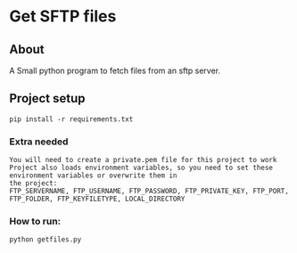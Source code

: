 # Get SFTP files

## About
A Small python program to fetch files from an sftp server.

## Project setup
```
pip install -r requirements.txt
```

### Extra needed
```
You will need to create a private.pem file for this project to work
Project also loads environment variables, so you need to set these environment variables or overwrite them in
the project:
FTP_SERVERNAME, FTP_USERNAME, FTP_PASSWORD, FTP_PRIVATE_KEY, FTP_PORT, FTP_FOLDER, FTP_KEYFILETYPE, LOCAL_DIRECTORY
```

### How to run:
```
python getfiles.py
```
